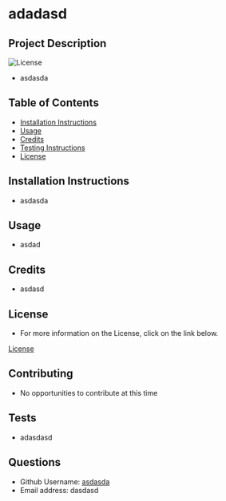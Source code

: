
  # adadasd

  ## Project Description
  ![License](https://img.shields.io/badge/License-Apache-blue.svg "License Badge")

  - asdasda

  ## Table of Contents

  * [Installation Instructions](#installation)
  * [Usage](#usage)
  * [Credits](#credits)
  * [Testing Instructions](#testing)
  * [License](#license)

  ## Installation Instructions
  
  - asdasda

  ## Usage

  - asdad

  ## Credits

  - asdasd

  ## License

  - For more information on the License, click on the link below. 

  [License](https://choosealicense.com/licenses/Apache/)

  ## Contributing

  - No opportunities to contribute at this time

  ## Tests

  - adasdasd

  ## Questions

  - Github Username: [asdasda](https://github.com/asdasda)
  - Email address: dasdasd

